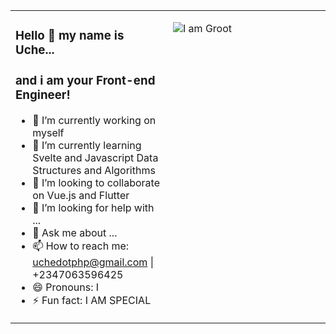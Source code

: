 <table><tr><td valign="middle" width="50%">
  
### Hello 👋 my name is Uche...
### and i am your Front-end Engineer!
- 🔭 I’m currently working on myself
- 🌱 I’m currently learning Svelte and Javascript Data Structures and Algorithms
- 👯 I’m looking to collaborate on Vue.js and Flutter
- 🤔 I’m looking for help with ...
- 💬 Ask me about ...
- 📫 How to reach me: uchedotphp@gmail.com | +2347063596425
- 😄 Pronouns: I
- ⚡ Fun fact: I  AM SPECIAL

</td><td valign="top" width="50%">

![I am Groot](https://www.triggatech.com/Groot-PNG-Image-Transparent.png)

</td></tr></table>
